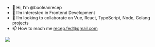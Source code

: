 - 👋 Hi, I’m @booleanrecep
- 👀 I’m interested in Frontend Development
- 💞️ I’m looking to collaborate on Vue, React, TypeScript, Node, Golang projects
- 📫 How to reach me recep.fed@gmail.com

![](https://github-readme-stats.vercel.app/api?username=booleanrecep&show_icons=true&include_all_commits=true)
<!---
booleanrecep/booleanrecep is a ✨ special ✨ repository because its `README.md` (this file) appears on your GitHub profile.
You can click the Preview link to take a look at your changes.
--->
